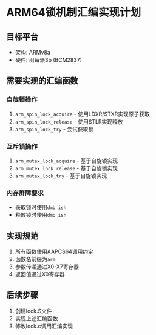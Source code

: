 # ARM64锁机制汇编实现计划

## 目标平台
- 架构: ARMv8a
- 硬件: 树莓派3b (BCM2837)

## 需要实现的汇编函数

### 自旋锁操作
1. `arm_spin_lock_acquire` - 使用LDXR/STXR实现原子获取
2. `arm_spin_lock_release` - 使用STLR实现释放
3. `arm_spin_lock_try` - 尝试获取锁

### 互斥锁操作
1. `arm_mutex_lock_acquire` - 基于自旋锁实现
2. `arm_mutex_lock_release` - 基于自旋锁实现
3. `arm_mutex_lock_try` - 基于自旋锁实现

### 内存屏障要求
- 获取锁时使用`dmb ish`
- 释放锁时使用`dmb ish`

## 实现规范
1. 所有函数使用AAPCS64调用约定
2. 函数名前缀为`arm_`
3. 参数传递通过X0-X7寄存器
4. 返回值通过X0寄存器

## 后续步骤
1. 创建lock.S文件
2. 实现上述汇编函数
3. 修改lock.c调用汇编实现